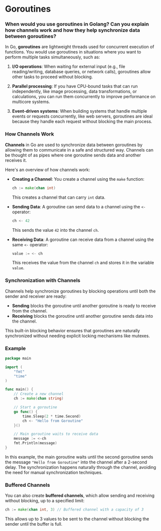 # Goroutines

### When would you use goroutines in Golang? Can you explain how channels work and how they help synchronize data between goroutines?

In Go, **goroutines** are lightweight threads used for concurrent execution of functions. You would use goroutines in situations where you want to perform multiple tasks simultaneously, such as:

1. **I/O operations**: When waiting for external input (e.g., file reading/writing, database queries, or network calls), goroutines allow other tasks to proceed without blocking.
   
2. **Parallel processing**: If you have CPU-bound tasks that can run independently, like image processing, data transformations, or calculations, you can run them concurrently to improve performance on multicore systems.

3. **Event-driven systems**: When building systems that handle multiple events or requests concurrently, like web servers, goroutines are ideal because they handle each request without blocking the main process.

### How Channels Work

**Channels** in Go are used to synchronize data between goroutines by allowing them to communicate in a safe and structured way. Channels can be thought of as pipes where one goroutine sends data and another receives it.

Here's an overview of how channels work:

- **Creating a Channel**: You create a channel using the `make` function:
  ```go
  ch := make(chan int)
  ```
  This creates a channel that can carry `int` data.

- **Sending Data**: A goroutine can send data to a channel using the `<-` operator:
  ```go
  ch <- 42
  ```
  This sends the value `42` into the channel `ch`.

- **Receiving Data**: A goroutine can receive data from a channel using the same `<-` operator:
  ```go
  value := <- ch
  ```
  This receives the value from the channel `ch` and stores it in the variable `value`.

### Synchronization with Channels

Channels help synchronize goroutines by blocking operations until both the sender and receiver are ready:

- **Sending** blocks the goroutine until another goroutine is ready to receive from the channel.
- **Receiving** blocks the goroutine until another goroutine sends data into the channel.

This built-in blocking behavior ensures that goroutines are naturally synchronized without needing explicit locking mechanisms like mutexes.

### Example

```go
package main

import (
	"fmt"
	"time"
)

func main() {
	// Create a new channel
	ch := make(chan string)

	// Start a goroutine
	go func() {
		time.Sleep(2 * time.Second)
		ch <- "Hello from Goroutine"
	}()

	// Main goroutine waits to receive data
	message := <-ch
	fmt.Println(message)
}
```

In this example, the main goroutine waits until the second goroutine sends the message `"Hello from Goroutine"` into the channel after a 2-second delay. The synchronization happens naturally through the channel, avoiding the need for manual synchronization techniques.

### Buffered Channels

You can also create **buffered channels**, which allow sending and receiving without blocking, up to a specified limit:
```go
ch := make(chan int, 3) // Buffered channel with a capacity of 3
```
This allows up to 3 values to be sent to the channel without blocking the sender until the buffer is full.
